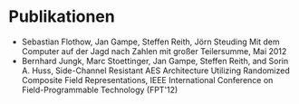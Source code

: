 # Publikationen
* Sebastian Flothow, Jan Gampe, Steffen Reith, Jörn Steuding Mit dem Computer auf der Jagd nach Zahlen mit großer Teilersumme, Mai 2012
* Bernhard Jungk, Marc Stoettinger, Jan Gampe, Steffen Reith, and Sorin A. Huss, Side-Channel Resistant AES Architecture Utilizing Randomized Composite Field Representations, IEEE International Conference on Field-Programmable Technology (FPT'12)
